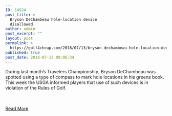 ```yaml
---
ID: 14924
post_title: >
  Bryson DeChambeau hole-location device
  disallowed
author: admin
post_excerpt: ""
layout: post
permalink: >
  https://golf4cheap.com/2018/07/13/bryson-dechambeau-hole-location-device-disallowed/
published: true
post_date: 2018-07-13 09:06:34
---
```

<p>During last month’s Travelers Championship, Bryson DeChambeau was spotted using a type of compass to mark hole locations in his greens book. This week the USGA informed players that use of such devices is in violation of the Rules of Golf.</p><br><br><a href="https://www.golfchannel.com/video/dechambeaus-use-hole-location-device-disallowed/">Read More</a>